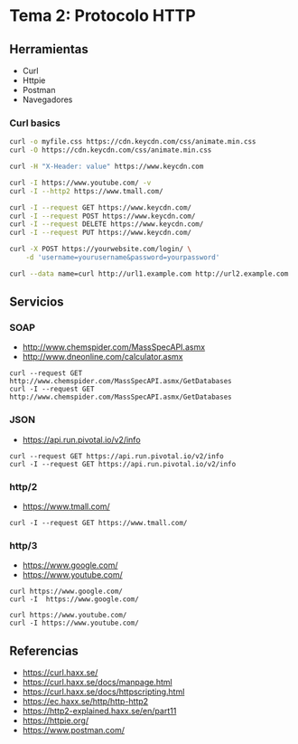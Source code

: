 # Tema 2: Protocolo HTTP

## Herramientas

- Curl
- Httpie
- Postman
- Navegadores

### Curl basics

```bash
curl -o myfile.css https://cdn.keycdn.com/css/animate.min.css
curl -O https://cdn.keycdn.com/css/animate.min.css

curl -H "X-Header: value" https://www.keycdn.com

curl -I https://www.youtube.com/ -v
curl -I --http2 https://www.tmall.com/

curl -I --request GET https://www.keycdn.com/
curl -I --request POST https://www.keycdn.com/
curl -I --request DELETE https://www.keycdn.com/
curl -I --request PUT https://www.keycdn.com/

curl -X POST https://yourwebsite.com/login/ \
    -d 'username=yourusername&password=yourpassword'

curl --data name=curl http://url1.example.com http://url2.example.com

```

## Servicios

### SOAP

- http://www.chemspider.com/MassSpecAPI.asmx
- http://www.dneonline.com/calculator.asmx

```
curl --request GET http://www.chemspider.com/MassSpecAPI.asmx/GetDatabases
curl -I --request GET http://www.chemspider.com/MassSpecAPI.asmx/GetDatabases

```

### JSON

- https://api.run.pivotal.io/v2/info

```
curl --request GET https://api.run.pivotal.io/v2/info
curl -I --request GET https://api.run.pivotal.io/v2/info
```

### http/2

- https://www.tmall.com/

```
curl -I --request GET https://www.tmall.com/
```

### http/3

- https://www.google.com/
- https://www.youtube.com/

```
curl https://www.google.com/
curl -I  https://www.google.com/

curl https://www.youtube.com/
curl -I https://www.youtube.com/
```

## Referencias

- https://curl.haxx.se/
- https://curl.haxx.se/docs/manpage.html
- https://curl.haxx.se/docs/httpscripting.html
- https://ec.haxx.se/http/http-http2
- https://http2-explained.haxx.se/en/part11
- https://httpie.org/
- https://www.postman.com/
